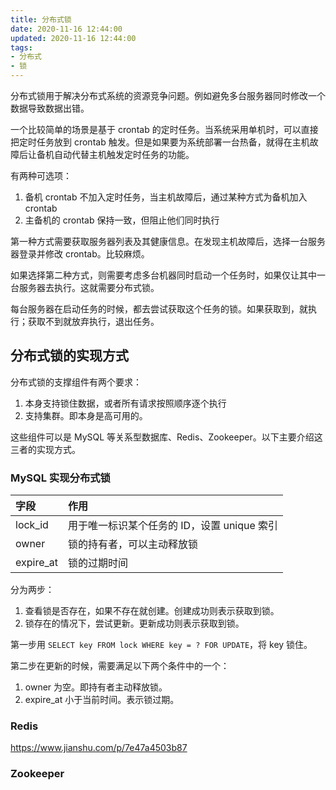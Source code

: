 ```yaml
---
title: 分布式锁 
date: 2020-11-16 12:44:00
updated: 2020-11-16 12:44:00
tags: 
- 分布式
- 锁
---
```


分布式锁用于解决分布式系统的资源竞争问题。例如避免多台服务器同时修改一个数据导致数据出错。

一个比较简单的场景是基于 crontab 的定时任务。当系统采用单机时，可以直接把定时任务放到 crontab 触发。但是如果要为系统部署一台热备，就得在主机故障后让备机自动代替主机触发定时任务的功能。

<!-- more -->

有两种可选项：

1. 备机 crontab 不加入定时任务，当主机故障后，通过某种方式为备机加入 crontab  
2. 主备机的 crontab 保持一致，但阻止他们同时执行

第一种方式需要获取服务器列表及其健康信息。在发现主机故障后，选择一台服务器登录并修改 crontab。比较麻烦。

如果选择第二种方式，则需要考虑多台机器同时启动一个任务时，如果仅让其中一台服务器去执行。这就需要分布式锁。

每台服务器在启动任务的时候，都去尝试获取这个任务的锁。如果获取到，就执行；获取不到就放弃执行，退出任务。

## 分布式锁的实现方式

分布式锁的支撑组件有两个要求：

1. 本身支持锁住数据，或者所有请求按照顺序逐个执行
2. 支持集群。即本身是高可用的。

这些组件可以是 MySQL 等关系型数据库、Redis、Zookeeper。以下主要介绍这三者的实现方式。

### MySQL 实现分布式锁

|字段|作用|
|:--|:--|
|lock_id|用于唯一标识某个任务的 ID，设置 unique 索引|
|owner|锁的持有者，可以主动释放锁|
|expire_at|锁的过期时间|

分为两步：

1. 查看锁是否存在，如果不存在就创建。创建成功则表示获取到锁。
2. 锁存在的情况下，尝试更新。更新成功则表示获取到锁。

第一步用 `SELECT key FROM lock WHERE key = ? FOR UPDATE`，将 key 锁住。

第二步在更新的时候，需要满足以下两个条件中的一个：

1. owner 为空。即持有者主动释放锁。
2. expire_at 小于当前时间。表示锁过期。

### Redis

https://www.jianshu.com/p/7e47a4503b87

### Zookeeper


